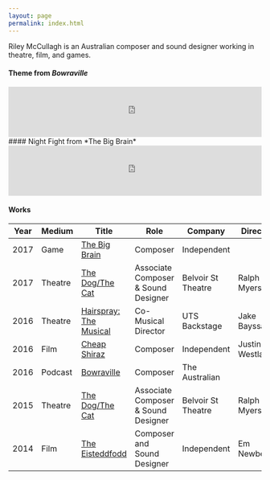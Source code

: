 ```yaml
---
layout: page
permalink: index.html
---
```


Riley McCullagh is an Australian composer and sound designer working in theatre, film, and games.

#### Theme from *Bowraville*
<iframe width="100%" height="100" scrolling="no" frameborder="no" allow="autoplay" src="https://w.soundcloud.com/player/?url=https%3A//api.soundcloud.com/tracks/393234336&amp;color=%23ff5500&amp;auto_play=false&amp;hide_related=false&amp;show_comments=true&amp;show_user=true&amp;show_reposts=false&amp;show_teaser=true&amp;visual=true&amp;show_artwork=false"></iframe>
#### Night Fight from *The Big Brain*
<iframe width="100%" height="100" scrolling="no" frameborder="no" allow="autoplay" src="https://w.soundcloud.com/player/?url=https%3A//api.soundcloud.com/tracks/392938374&amp;color=%23ff5500&amp;auto_play=false&amp;hide_related=false&amp;show_comments=true&amp;show_user=true&amp;show_reposts=false&amp;show_teaser=true&amp;visual=true&amp;show_artwork=false"></iframe>

#### Works

| Year | Medium  | Title                                                          | Role                                | Company            | Director        |
| ---  | ---     | ---                                                            | ---                                 | ---                | ---             |
| 2017 | Game    | [The Big Brain](http://rileymccullagh.com/The-Big-Brain/)      | Composer                            | Independent      |                 |
| 2017 | Theatre | [The Dog/The Cat](http://rileymccullagh.com/Cat-Dog/)          | Associate Composer & Sound Designer | Belvoir St Theatre | Ralph Myers     |
| 2016 | Theatre | [Hairspray: The Musical](http://rileymccullagh.com/Hairspray/) | Co-Musical Director                 | UTS Backstage      | Jake Bayssari   |
| 2016 | Film    | [Cheap Shiraz](http://rileymccullagh.com/Cheap-Shiraz/)        | Composer                            |Independent         | Justin Westlake |
| 2016 | Podcast | [Bowraville](http://rileymccullagh.com/Bowraville/)            | Composer                            | The Australian     |                 |
| 2015 | Theatre | [The Dog/The Cat](http://rileymccullagh.com/Cat-Dog/)          | Associate Composer & Sound Designer | Belvoir St Theatre | Ralph Myers     |
| 2014 | Film    | [The Eisteddfodd](https://vimeo.com/124471791)                 | Composer and Sound Designer         | Independent        | Em Newberry     |
